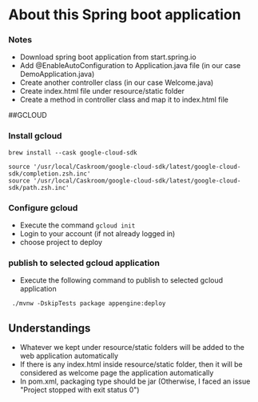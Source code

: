 # About this Spring boot application

### Notes
* Download spring boot application from start.spring.io
* Add @EnableAutoConfiguration to Application.java file (in our case DemoApplication.java)
* Create another controller class (in our case Welcome.java)
* Create index.html file under resource/static folder
* Create a method in controller class and map it to index.html file

##GCLOUD
### Install gcloud

```
brew install --cask google-cloud-sdk

source '/usr/local/Caskroom/google-cloud-sdk/latest/google-cloud-sdk/completion.zsh.inc'
source '/usr/local/Caskroom/google-cloud-sdk/latest/google-cloud-sdk/path.zsh.inc'
```


### Configure gcloud
 * Execute the command ```gcloud init```
 * Login to your account (if not already logged in)
 * choose project to deploy


### publish to selected gcloud application
 * Execute the following command to publish to selected gcloud application
```
 ./mvnw -DskipTests package appengine:deploy
```

## Understandings
* Whatever we kept under resource/static folders will be added to the web application automatically
* If there is any index.html inside resource/static folder, then it will be considered as welcome page the application automatically
* In pom.xml, packaging type should be jar (Otherwise, I faced an issue "Project stopped with exit status 0")